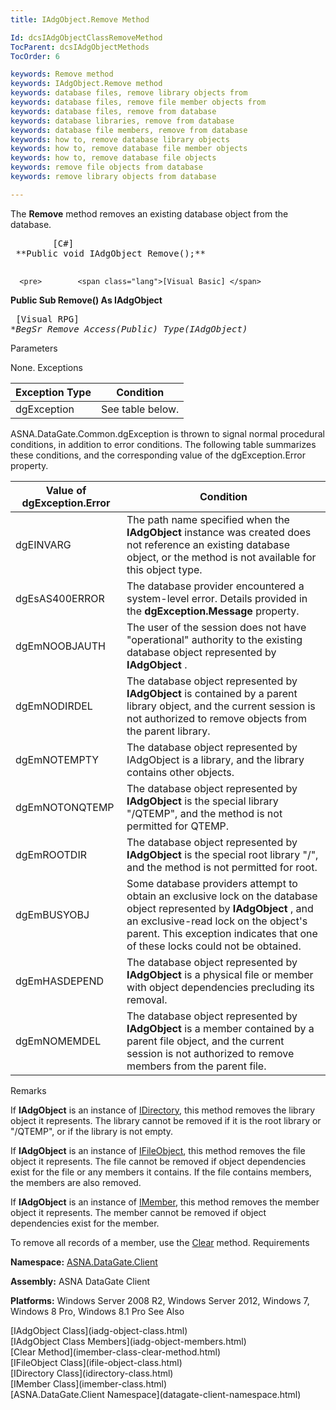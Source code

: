 ```yaml
---
title: IAdgObject.Remove Method

Id: dcsIAdgObjectClassRemoveMethod
TocParent: dcsIAdgObjectMethods
TocOrder: 6

keywords: Remove method
keywords: IAdgObject.Remove method
keywords: database files, remove library objects from
keywords: database files, remove file member objects from
keywords: database files, remove from database
keywords: database libraries, remove from database
keywords: database file members, remove from database
keywords: how to, remove database library objects
keywords: how to, remove database file member objects
keywords: how to, remove database file objects
keywords: remove file objects from database
keywords: remove library objects from database

---
```


The **Remove** method removes an existing database object from the database.
<pre>        <span class="lang">[C#]</span>
 **Public void IAdgObject Remove();** 
      </pre>
      <pre>        <span class="lang">[Visual Basic] </span>
 **Public Sub Remove() As IAdgObject** 
      </pre>
      <pre class="prettyprint">
        <span class="lang">[Visual RPG]</span>
 **BegSr Remove Access(*Public) Type(IAdgObject)** 
      </pre>

Parameters

None.
Exceptions



| Exception Type | Condition |
| ---- | ---- |
| dgException | See table below. |



ASNA.DataGate.Common.dgException is thrown to signal normal procedural conditions, in addition to error conditions. The following table summarizes these conditions, and the corresponding value of the dgException.Error property.
<br />



| Value of dgException.Error | Condition |
| ---- | ---- |
| dgEINVARG | The path name specified when the **IAdgObject** instance was created does not reference an existing database object, or the method is not available for this object type. |
| dgEsAS400ERROR | The database provider encountered a system-level error. Details provided in the **dgException.Message** property. |
| dgEmNOOBJAUTH | The user of the session does not have "operational" authority to the existing database object represented by **IAdgObject** . |
| dgEmNODIRDEL | The database object represented by **IAdgObject** is contained by a parent library object, and the current session is not authorized to remove objects from the parent library. |
| dgEmNOTEMPTY | The database object represented by IAdgObject is a library, and the library contains other objects. |
| dgEmNOTONQTEMP | The database object represented by **IAdgObject** is the special library "/QTEMP", and the method is not permitted for QTEMP. |
| dgEmROOTDIR | The database object represented by **IAdgObject** is the special root library "/", and the method is not permitted for root. |
| dgEmBUSYOBJ | Some database providers attempt to obtain an exclusive lock on the database object represented by **IAdgObject** , and an exclusive-read lock on the object's parent. This exception indicates that one of these locks could not be obtained. |
| dgEmHASDEPEND | The database object represented by **IAdgObject** is a physical file or member with object dependencies precluding its removal. |
| dgEmNOMEMDEL | The database object represented by **IAdgObject** is a member contained by a parent file object, and the current session is not authorized to remove members from the parent file. |



Remarks

If **IAdgObject** is an instance of [IDirectory](idirectory-class.html), this method removes the library object it represents. The library cannot be removed if it is the root library or "/QTEMP", or if the library is not empty.

If **IAdgObject** is an instance of [ IFileObject](ifile-object-class.html), this method removes the file object it represents. The file cannot be removed if object dependencies exist for the file or any members it contains. If the file contains members, the members are also removed.

If **IAdgObject** is an instance of [ IMember](imember-class.html), this method removes the member object it represents. The member cannot be removed if object dependencies exist for the member.

To remove all records of a member, use the [ Clear](imember-class-clear-method.html) method.
Requirements

<span> **Namespace:** [ASNA.DataGate.Client](datagate-client-namespace.html) </span> 

<span> **Assembly:** ASNA DataGate Client</span> 

<span> **Platforms:** Windows Server 2008 R2, Windows Server 2012, Windows 7, Windows 8 Pro, Windows 8.1 Pro</span> 
See Also

<dl />
      [IAdgObject Class](iadg-object-class.html)
      <br />
      [IAdgObject Class Members](iadg-object-members.html)
      <br />
      [Clear Method](imember-class-clear-method.html)
      <br />
      [IFileObject Class](ifile-object-class.html)
      <br />
      [IDirectory Class](idirectory-class.html)
      <br />
      [IMember Class](imember-class.html)
      <br />
      [ASNA.DataGate.Client Namespace](datagate-client-namespace.html)

